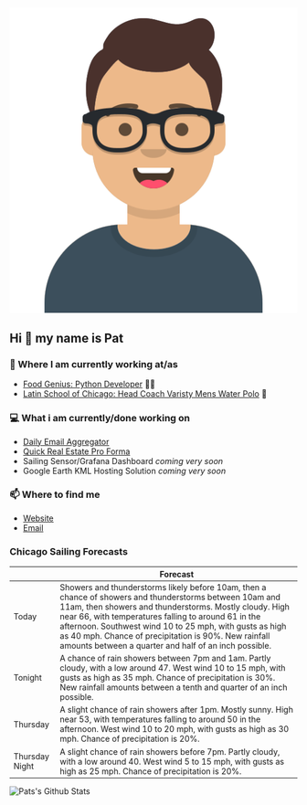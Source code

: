 [![Social banner for p-j-falconer](https://raw.githubusercontent.com/P-J-FALCONER/P-J-FALCONER/master/assets/avataaars.svg)](https://patfalconer.com/)
## Hi :wave: my name is Pat

### 💼 Where I am currently working at/as
- [Food Genius: Python Developer](https://getfoodgenius.com/) 🍔🐍
- [Latin School of Chicago: Head Coach Varisty Mens Water Polo](https://www.latinschool.org/) 🤽


### 💻 What i am currently/done working on
 - [Daily Email Aggregator](https://github.com/P-J-FALCONER/dott_daily_mail)
 - [Quick Real Estate Pro Forma](https://github.com/P-J-FALCONER/henry)
 - Sailing Sensor/Grafana Dashboard *coming very soon*
 - Google Earth KML Hosting Solution *coming very soon*

### 📫 Where to find me
 - [Website](https://patfalconer.com/)
 - [Email](mailto:patrick.j.falconer@gmail.com)


### Chicago Sailing Forecasts
|   | Forecast  |
|---|---|
| Today | Showers and thunderstorms likely before 10am, then a chance of showers and thunderstorms between 10am and 11am, then showers and thunderstorms. Mostly cloudy. High near 66, with temperatures falling to around 61 in the afternoon. Southwest wind 10 to 25 mph, with gusts as high as 40 mph. Chance of precipitation is 90%. New rainfall amounts between a quarter and half of an inch possible. |
| Tonight | A chance of rain showers between 7pm and 1am. Partly cloudy, with a low around 47. West wind 10 to 15 mph, with gusts as high as 35 mph. Chance of precipitation is 30%. New rainfall amounts between a tenth and quarter of an inch possible. |
| Thursday | A slight chance of rain showers after 1pm. Mostly sunny. High near 53, with temperatures falling to around 50 in the afternoon. West wind 10 to 20 mph, with gusts as high as 30 mph. Chance of precipitation is 20%. |
| Thursday Night | A slight chance of rain showers before 7pm. Partly cloudy, with a low around 40. West wind 5 to 15 mph, with gusts as high as 25 mph. Chance of precipitation is 20%. |

![Pats's Github Stats](https://github-readme-stats.vercel.app/api?username=p-j-falconer&show_icons=true&theme=radical)
